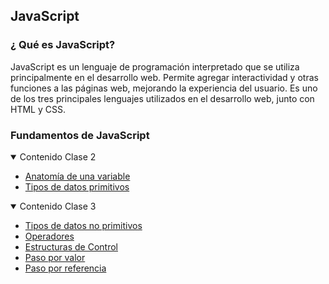 
## JavaScript

### ¿ Qué es JavaScript?

JavaScript es un lenguaje de programación interpretado que se utiliza principalmente en el desarrollo web. Permite agregar interactividad y otras funciones a las páginas web, mejorando la experiencia del usuario. Es uno de los tres principales lenguajes utilizados en el desarrollo web, junto con HTML y CSS.

### Fundamentos de JavaScript

<details open>
<summary>Contenido Clase 2</summary>

- [Anatomía de una variable](./variable/variable.md)
- [Tipos de datos primitivos](./tiposdedatos/tiposDatoPrimitivo.md)

</details>

<details open>
<summary>Contenido Clase 3</summary>

- [Tipos de datos no primitivos](./tiposdedatos/tiposDatoNoPrimitivo.md)
- [Operadores](./operadores/operadores.md)
- [Estructuras de Control](./estructuraControl/estructuraControl.md)
- [Paso por valor](./pasoValor/pasoValor.md)
- [Paso por referencia](./pasoReferencia/pasoReferencia.md)

</details>